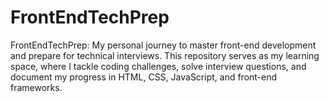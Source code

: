 # FrontEndTechPrep
FrontEndTechPrep: My personal journey to master front-end development and prepare for technical interviews. This repository serves as my learning space, where I tackle coding challenges, solve interview questions, and document my progress in HTML, CSS, JavaScript, and front-end frameworks.
